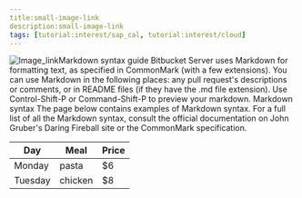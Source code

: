 ```yaml
---
title:small-image-link
description:small-image-link
tags: [tutorial:interest/sap_cal, tutorial:interest/cloud]
---
```


![Image_link](https://www.smallbusinesssaturdayuk.com/Images/Small-Business-Saturday-UK-Google-Plus.gif)Markdown syntax guide
Bitbucket Server uses Markdown for formatting text, as specified in CommonMark (with a few extensions). You can use Markdown in the following places:
any pull request's descriptions or comments, or
in README files (if they have the .md file extension).
Use Control-Shift-P or Command-Shift-P to preview your markdown.
Markdown syntax
The page below contains examples of Markdown syntax. For a full list of all the Markdown syntax, consult the official documentation on John Gruber's Daring Fireball site or the CommonMark specification.


| Day     | Meal    | Price |
| --------|---------|-------|
| Monday  | pasta   | $6    |
| Tuesday | chicken | $8    |
